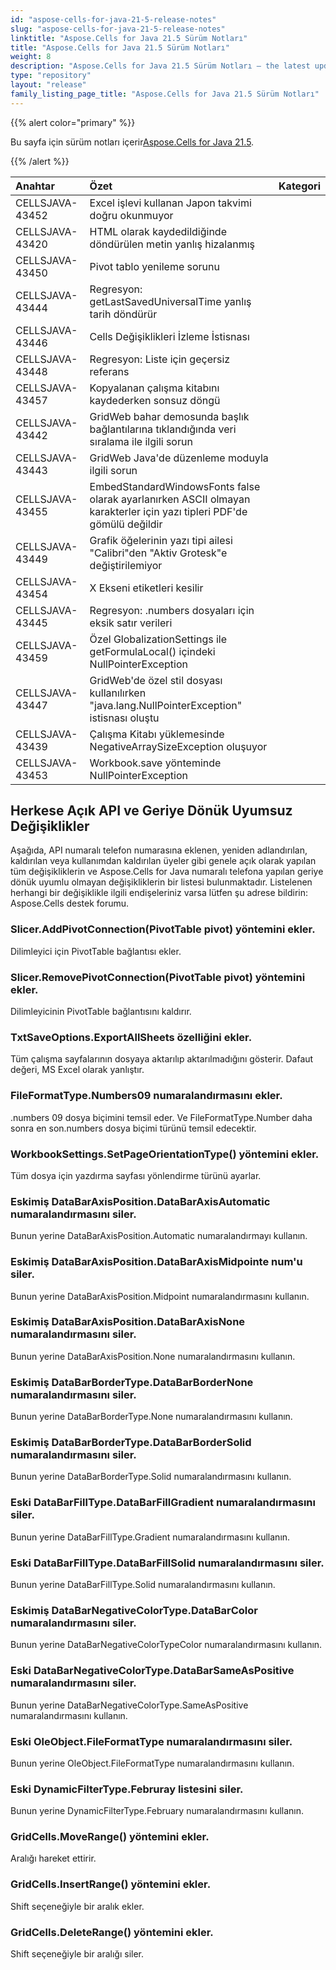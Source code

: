 ```yaml
---
id: "aspose-cells-for-java-21-5-release-notes"
slug: "aspose-cells-for-java-21-5-release-notes"
linktitle: "Aspose.Cells for Java 21.5 Sürüm Notları"
title: "Aspose.Cells for Java 21.5 Sürüm Notları"
weight: 8
description: "Aspose.Cells for Java 21.5 Sürüm Notları – the latest updates and fixes."
type: "repository"
layout: "release"
family_listing_page_title: "Aspose.Cells for Java 21.5 Sürüm Notları"
---
```

{{% alert color="primary" %}}

 Bu sayfa için sürüm notları içerir[Aspose.Cells for Java 21.5](https://releases.aspose.com/cells/java/new-releases/aspose.cells-for-java-21.5/).

{{% /alert %}}

|**Anahtar**|**Özet**|**Kategori**|
|:- |:- |:- |
|CELLSJAVA-43452|Excel işlevi kullanan Japon takvimi doğru okunmuyor|
|CELLSJAVA-43420| HTML olarak kaydedildiğinde döndürülen metin yanlış hizalanmış|
|CELLSJAVA-43450|Pivot tablo yenileme sorunu|
|CELLSJAVA-43444|Regresyon: getLastSavedUniversalTime yanlış tarih döndürür|
|CELLSJAVA-43446|Cells Değişiklikleri İzleme İstisnası|
|CELLSJAVA-43448|Regresyon: Liste için geçersiz referans|
|CELLSJAVA-43457|Kopyalanan çalışma kitabını kaydederken sonsuz döngü|
|CELLSJAVA-43442|GridWeb bahar demosunda başlık bağlantılarına tıklandığında veri sıralama ile ilgili sorun|
|CELLSJAVA-43443|GridWeb Java'de düzenleme moduyla ilgili sorun|
|CELLSJAVA-43455|EmbedStandardWindowsFonts false olarak ayarlanırken ASCII olmayan karakterler için yazı tipleri PDF'de gömülü değildir|
|CELLSJAVA-43449|Grafik öğelerinin yazı tipi ailesi "Calibri"den "Aktiv Grotesk"e değiştirilemiyor|
|CELLSJAVA-43454|X Ekseni etiketleri kesilir|
|CELLSJAVA-43445|Regresyon: .numbers dosyaları için eksik satır verileri|
|CELLSJAVA-43459|Özel GlobalizationSettings ile getFormulaLocal() içindeki NullPointerException|
|CELLSJAVA-43447| GridWeb'de özel stil dosyası kullanılırken "java.lang.NullPointerException" istisnası oluştu|
|CELLSJAVA-43439|Çalışma Kitabı yüklemesinde NegativeArraySizeException oluşuyor|
|CELLSJAVA-43453|Workbook.save yönteminde NullPointerException|

## **Herkese Açık API ve Geriye Dönük Uyumsuz Değişiklikler**

Aşağıda, API numaralı telefon numarasına eklenen, yeniden adlandırılan, kaldırılan veya kullanımdan kaldırılan üyeler gibi genele açık olarak yapılan tüm değişikliklerin ve Aspose.Cells for Java numaralı telefona yapılan geriye dönük uyumlu olmayan değişikliklerin bir listesi bulunmaktadır. Listelenen herhangi bir değişiklikle ilgili endişeleriniz varsa lütfen şu adrese bildirin: Aspose.Cells destek forumu.

### **Slicer.AddPivotConnection(PivotTable pivot) yöntemini ekler.**

Dilimleyici için PivotTable bağlantısı ekler.

### **Slicer.RemovePivotConnection(PivotTable pivot) yöntemini ekler.**

Dilimleyicinin PivotTable bağlantısını kaldırır.

### **TxtSaveOptions.ExportAllSheets özelliğini ekler.**

Tüm çalışma sayfalarının dosyaya aktarılıp aktarılmadığını gösterir. Dafaut değeri, MS Excel olarak yanlıştır.

### **FileFormatType.Numbers09 numaralandırmasını ekler.**

.numbers 09 dosya biçimini temsil eder. Ve FileFormatType.Number daha sonra en son.numbers dosya biçimi türünü temsil edecektir.

### **WorkbookSettings.SetPageOrientationType() yöntemini ekler.**

Tüm dosya için yazdırma sayfası yönlendirme türünü ayarlar.

### **Eskimiş DataBarAxisPosition.DataBarAxisAutomatic numaralandırmasını siler.**

Bunun yerine DataBarAxisPosition.Automatic numaralandırmayı kullanın.

### **Eskimiş DataBarAxisPosition.DataBarAxisMidpointe num'u siler.**

Bunun yerine DataBarAxisPosition.Midpoint numaralandırmasını kullanın.

### **Eskimiş DataBarAxisPosition.DataBarAxisNone numaralandırmasını siler.**

Bunun yerine DataBarAxisPosition.None numaralandırmasını kullanın.

### **Eskimiş DataBarBorderType.DataBarBorderNone numaralandırmasını siler.**

Bunun yerine DataBarBorderType.None numaralandırmasını kullanın.

### **Eskimiş DataBarBorderType.DataBarBorderSolid numaralandırmasını siler.**

Bunun yerine DataBarBorderType.Solid numaralandırmasını kullanın.

### **Eski DataBarFillType.DataBarFillGradient numaralandırmasını siler.**

Bunun yerine DataBarFillType.Gradient numaralandırmasını kullanın.

### **Eski DataBarFillType.DataBarFillSolid numaralandırmasını siler.**

Bunun yerine DataBarFillType.Solid numaralandırmasını kullanın.

### **Eskimiş DataBarNegativeColorType.DataBarColor numaralandırmasını siler.**

Bunun yerine DataBarNegativeColorTypeColor numaralandırmasını kullanın.

### **Eski DataBarNegativeColorType.DataBarSameAsPositive numaralandırmasını siler.**

Bunun yerine DataBarNegativeColorType.SameAsPositive numaralandırmasını kullanın.

### **Eski OleObject.FileFormatType numaralandırmasını siler.**

Bunun yerine OleObject.FileFormatType numaralandırmasını kullanın.

### **Eski DynamicFilterType.Februray listesini siler.**

Bunun yerine DynamicFilterType.February numaralandırmasını kullanın.

### **GridCells.MoveRange() yöntemini ekler.**

Aralığı hareket ettirir.

### **GridCells.InsertRange() yöntemini ekler.**

Shift seçeneğiyle bir aralık ekler.

### **GridCells.DeleteRange() yöntemini ekler.**

Shift seçeneğiyle bir aralığı siler.

